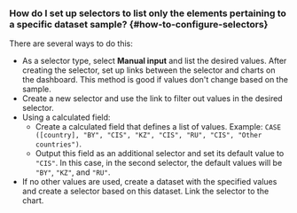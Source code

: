 ### How do I set up selectors to list only the elements pertaining to a specific dataset sample? {#how-to-configure-selectors}

There are several ways to do this:

* As a selector type, select **Manual input** and list the desired values. After creating the selector, set up links between the selector and charts on the dashboard. This method is good if values don't change based on the sample.
* Create a new selector and use the link to filter out values in the desired selector.
* Using a calculated field:
   * Create a calculated field that defines a list of values. Example: `CASE ([country], "BY", "CIS", "KZ", "CIS", "RU", "CIS", "Other countries")`.
   * Output this field as an additional selector and set its default value to `"CIS"`.
      In this case, in the second selector, the default values will be `"BY"`, `"KZ"`, and `"RU"`.
* If no other values are used, create a dataset with the specified values and create a selector based on this dataset. Link the selector to the chart.